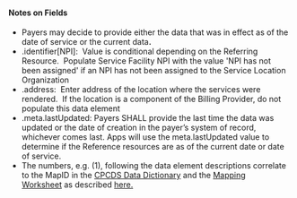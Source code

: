 <h4 class="x_MsoNormal">Notes on Fields</h4>
<ul>
<li class="x_MsoNormal">Payers may decide to provide either the data that was in effect as of the date of service or the current data<strong>.&nbsp;</strong></li>
<li class="x_MsoNormal">.identifier[NPI]:&nbsp; Value is conditional depending on the Referring Resource.&nbsp; Populate Service Facility NPI with the value 'NPI has not been assigned' if an NPI has not been assigned to the Service Location Organization</li>
<li class="x_MsoNormal">.address:&nbsp; Enter address of the location where the services were rendered.&nbsp; If the location is a component of the Billing Provider, do not populate this data element</li>
<li class="x_MsoNormal">.meta.lastUpdated:&nbsp;Payers SHALL provide the last time the data was updated or the date of creation in the payer’s system of record, whichever comes last.  Apps will use the meta.lastUpdated value to determine if the Reference resources are as of the current date or date of service. </li>
<li class="x_MsoNormal">The numbers, e.g. (1), following the data element descriptions correlate to the MapID in the <a href="CPCDSDataDictionary.docx">CPCDS Data Dictionary</a> and the <a href="CPCDStoFHIRProfilesMapping.xlsx">Mapping Worksheet</a>&nbsp;as described&nbsp;<a href="Common_Payer_Consumer_Data_Set.html">here.</a></li>
</ul>
<p>&nbsp;</p>
